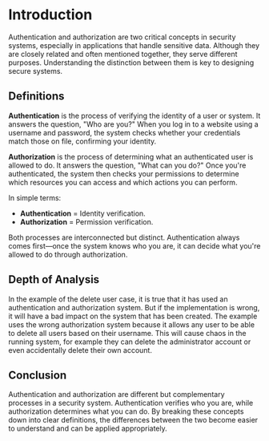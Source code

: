 # Introduction

Authentication and authorization are two critical concepts in security systems, especially in applications that handle sensitive data. Although they are closely related and often mentioned together, they serve different purposes. Understanding the distinction between them is key to designing secure systems.

## Definitions

**Authentication** is the process of verifying the identity of a user or system. It answers the question, "Who are you?" When you log in to a website using a username and password, the system checks whether your credentials match those on file, confirming your identity.

**Authorization** is the process of determining what an authenticated user is allowed to do. It answers the question, "What can you do?" Once you're authenticated, the system then checks your permissions to determine which resources you can access and which actions you can perform.

In simple terms:

- **Authentication** = Identity verification.
- **Authorization** = Permission verification.

Both processes are interconnected but distinct. Authentication always comes first—once the system knows who you are, it can decide what you're allowed to do through authorization.

## Depth of Analysis

In the example of the delete user case, it is true that it has used an authentication and authorization system. But if the implementation is wrong, it will have a bad impact on the system that has been created. The example uses the wrong authorization system because it allows any user to be able to delete all users based on their username. This will cause chaos in the running system, for example they can delete the administrator account or even accidentally delete their own account.

## Conclusion

Authentication and authorization are different but complementary processes in a security system. Authentication verifies who you are, while authorization determines what you can do. By breaking these concepts down into clear definitions, the differences between the two become easier to understand and can be applied appropriately.
